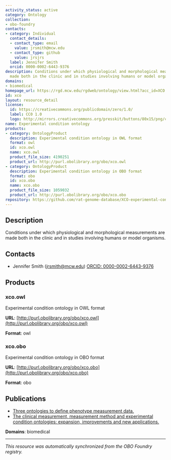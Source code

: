 ```yaml
---
activity_status: active
category: Ontology
collection:
- obo-foundry
contacts:
- category: Individual
  contact_details:
  - contact_type: email
    value: jrsmith@mcw.edu
  - contact_type: github
    value: jrsjrs
  label: Jennifer Smith
  orcid: 0000-0002-6443-9376
description: Conditions under which physiological and morphological measurements are
  made both in the clinic and in studies involving humans or model organisms.
domains:
- biomedical
homepage_url: https://rgd.mcw.edu/rgdweb/ontology/view.html?acc_id=XCO:0000000
id: xco
layout: resource_detail
license:
  id: https://creativecommons.org/publicdomain/zero/1.0/
  label: CC0 1.0
  logo: http://mirrors.creativecommons.org/presskit/buttons/80x15/png/cc-zero.png
name: Experimental condition ontology
products:
- category: OntologyProduct
  description: Experimental condition ontology in OWL format
  format: owl
  id: xco.owl
  name: xco.owl
  product_file_size: 4190251
  product_url: http://purl.obolibrary.org/obo/xco.owl
- category: OntologyProduct
  description: Experimental condition ontology in OBO format
  format: obo
  id: xco.obo
  name: xco.obo
  product_file_size: 1059032
  product_url: http://purl.obolibrary.org/obo/xco.obo
repository: https://github.com/rat-genome-database/XCO-experimental-condition-ontology
---
```

## Description

Conditions under which physiological and morphological measurements are made both in the clinic and in studies involving humans or model organisms.

## Contacts

- Jennifer Smith (jrsmith@mcw.edu) [ORCID: 0000-0002-6443-9376](https://orcid.org/0000-0002-6443-9376)

## Products

### xco.owl

Experimental condition ontology in OWL format

**URL**: [http://purl.obolibrary.org/obo/xco.owl](http://purl.obolibrary.org/obo/xco.owl)

**Format**: owl

### xco.obo

Experimental condition ontology in OBO format

**URL**: [http://purl.obolibrary.org/obo/xco.obo](http://purl.obolibrary.org/obo/xco.obo)

**Format**: obo

## Publications

- [Three ontologies to define phenotype measurement data.](https://www.ncbi.nlm.nih.gov/pubmed/22654893)
- [The clinical measurement, measurement method and experimental condition ontologies: expansion, improvements and new applications.](https://www.ncbi.nlm.nih.gov/pubmed/24103152)

**Domains**: biomedical

---

*This resource was automatically synchronized from the OBO Foundry registry.*